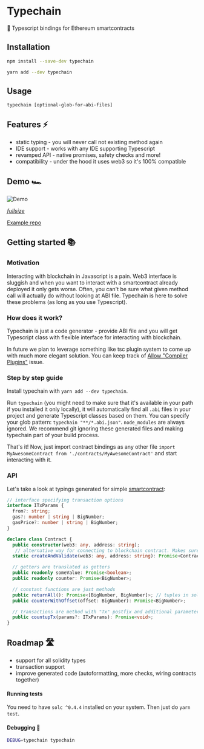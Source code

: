 # Typechain

🔌 Typescript bindings for Ethereum smartcontracts

## Installation

```bash
npm install --save-dev typechain
```

```bash
yarn add --dev typechain
```

## Usage

```
typechain [optional-glob-for-abi-files]
```

## Features ⚡
 - static typing - you will never call not existing method again 
 - IDE support - works with any IDE supporting Typescript
 - revamped API - native promises, safety checks and more!
 - compatibility - under the hood it uses web3 so it's 100% compatible

## Demo 🏎️

![Demo](https://media.giphy.com/media/l1J9CYJCRtMVSSPK0/giphy.gif)

*[fullsize](https://zippy.gfycat.com/DimBruisedBlacknorwegianelkhound.mp4)*

[Example repo](https://github.com/krzkaczor/Typechain-example)

## Getting started 📚 

### Motivation
Interacting with blockchain in Javascript is a pain. Web3 interface is sluggish and when you want to interact with a smartcontract already deployed it only gets worse. Often, you can't be sure what given method call will actually do without looking at ABI file. Typechain is here to solve these problems (as long as you use Typescript).

### How does it work?
Typechain is just a code generator - provide ABI file and you will get Typescript class with flexible interface for interacting with blockchain. 

In future we plan to leverage something like tsc plugin system to come up with much more elegant solution. You can keep track of [Allow "Compiler Plugins"](https://github.com/Microsoft/TypeScript/issues/16607) issue.

### Step by step guide
Install typechain with `yarn add --dev typechain`. 

Run `typechain` (you might need to make sure that it's available in your path if you installed it only locally), it will automatically find all `.abi` files in your project and generate Typescript classes based on them. You can specify your glob pattern: `typechain "**/*.abi.json"`. `node_modules` are always ignored. We recommend git ignoring these generated files and making typechain part of your build process.

That's it! Now, just import contract bindings as any other file `import MyAwesomeContract from './contracts/MyAwesomeContract'` and start interacting with it.

### API
Let's take a look at typings generated for simple [smartcontract](https://github.com/krzkaczor/Typechain-example/blob/master/truffle/contracts/DumbContract.sol):

```typescript
// interface specifying transaction options
interface ITxParams {
  from?: string;
  gas?: number | string | BigNumber;
  gasPrice?: number | string | BigNumber;
}

declare class Contract {
  public constructor(web3: any, address: string);
   // alternative way for connecting to blockchain contract. Makes sure that contract exists. Without that web3 would happily return zero/null values for any constant value / function.
  static createAndValidate(web3: any, address: string): Promise<Contract>;

  // getters are translated as getters
  public readonly someValue: Promise<boolean>;
  public readonly counter: Promise<BigNumber>;

  // constant functions are just methods
  public returnAll(): Promise<[BigNumber, BigNumber]>; // tuples in solidity are tuples in TS
  public counterWithOffset(offset: BigNumber): Promise<BigNumber>;

  // transactions are method with "Tx" postfix and additional parameter allowing for specifying transaction related options
  public countupTx(params?: ITxParams): Promise<void>;
}
```

## Roadmap 🛣️
 - support for all solidity types
 - transaction support
 - improve generated code (autoformatting, more checks, wiring contracts together)


 #### Running tests
 You need to have `solc ^0.4.4` installed on your system. Then just do `yarn test`.

 #### Debugging 🐞
 ```sh
 DEBUG=typechain typechain
 ```